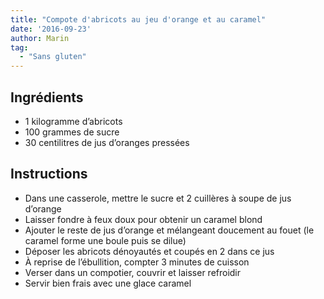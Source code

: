 ```yaml
---
title: "Compote d'abricots au jeu d'orange et au caramel"
date: '2016-09-23'
author: Marin
tag: 
  - "Sans gluten"
---
```

## Ingrédients
- 1 kilogramme d’abricots
- 100 grammes de sucre
- 30 centilitres de jus d’oranges pressées

## Instructions
- Dans une casserole, mettre le sucre et 2 cuillères à soupe de jus d’orange
- Laisser fondre à feux doux pour obtenir un caramel blond
- Ajouter le reste de jus d’orange et mélangeant doucement au fouet (le caramel forme une boule puis se dilue)
- Déposer les abricots dénoyautés et coupés en 2 dans ce jus
- À reprise de l’ébullition, compter 3 minutes de cuisson
- Verser dans un compotier, couvrir et laisser refroidir
- Servir bien frais avec une glace caramel

